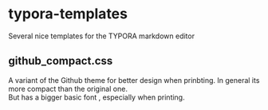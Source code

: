 # typora-templates
Several nice templates for the TYPORA markdown editor

## github_compact.css
A variant of the Github theme for better design when prinbting. In general its more compact than the original one.  
But has a bigger basic font , especially when printing.
